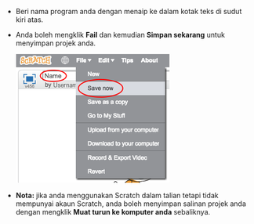+ Beri nama program anda dengan menaip ke dalam kotak teks di sudut kiri atas.

+ Anda boleh mengklik **Fail** dan kemudian **Simpan sekarang** untuk menyimpan projek anda.
    
    ![tangkapan skrin](images/save.png)

+ **Nota:** jika anda menggunakan Scratch dalam talian tetapi tidak mempunyai akaun Scratch, anda boleh menyimpan salinan projek anda dengan mengklik **Muat turun ke komputer anda** sebaliknya.